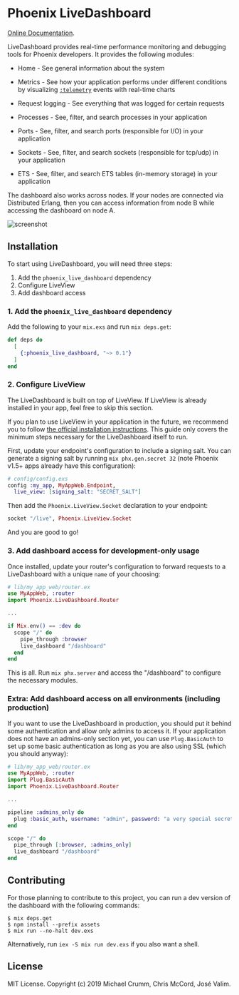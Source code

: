 # Phoenix LiveDashboard

[Online Documentation](https://hexdocs.pm/phoenix_live_dashboard).

<!-- MDOC !-->

LiveDashboard provides real-time performance monitoring and debugging tools for Phoenix developers. It provides the following modules:

  * Home - See general information about the system

  * Metrics - See how your application performs under different conditions by visualizing [`:telemetry`](https://hexdocs.pm/telemetry) events with real-time charts

  * Request logging - See everything that was logged for certain requests

  * Processes - See, filter, and search processes in your application

  * Ports - See, filter, and search ports (responsible for I/O) in your application

  * Sockets - See, filter, and search sockets (responsible for tcp/udp) in your application

  * ETS - See, filter, and search ETS tables (in-memory storage) in your application

The dashboard also works across nodes. If your nodes are connected via Distributed Erlang, then you can access information from node B while accessing the dashboard on node A.

![screenshot](https://github.com/phoenixframework/phoenix_live_dashboard/raw/master/screenshot.png)

## Installation

To start using LiveDashboard, you will need three steps:

  1. Add the `phoenix_live_dashboard` dependency
  2. Configure LiveView
  3. Add dashboard access

### 1. Add the `phoenix_live_dashboard` dependency

Add the following to your `mix.exs` and run `mix deps.get`:

```elixir
def deps do
  [
    {:phoenix_live_dashboard, "~> 0.1"}
  ]
end
```

### 2. Configure LiveView

The LiveDashboard is built on top of LiveView. If LiveView is already installed in your app, feel free to skip this section.

If you plan to use LiveView in your application in the future, we recommend you to follow [the official installation instructions](https://hexdocs.pm/phoenix_live_view/installation.html).
This guide only covers the minimum steps necessary for the LiveDashboard itself to run.

First, update your endpoint's configuration to include a signing salt. You can generate a signing salt by running `mix phx.gen.secret 32` (note Phoenix v1.5+ apps already have this configuration):

```elixir
# config/config.exs
config :my_app, MyAppWeb.Endpoint,
  live_view: [signing_salt: "SECRET_SALT"]
```
Then add the `Phoenix.LiveView.Socket` declaration to your endpoint:

```elixir
socket "/live", Phoenix.LiveView.Socket
```

And you are good to go!

### 3. Add dashboard access for development-only usage

Once installed, update your router's configuration to forward requests to a LiveDashboard with a unique `name` of your choosing:

```elixir
# lib/my_app_web/router.ex
use MyAppWeb, :router
import Phoenix.LiveDashboard.Router

...

if Mix.env() == :dev do
  scope "/" do
    pipe_through :browser
    live_dashboard "/dashboard"
  end
end
```

This is all. Run `mix phx.server` and access the "/dashboard" to configure the necessary modules.

### Extra: Add dashboard access on all environments (including production)

If you want to use the LiveDashboard in production, you should put it behind some authentication and allow only admins to access it. If your application does not have an admins-only section yet, you can use `Plug.BasicAuth` to set up some basic authentication as long as you are also using SSL (which you should anyway):

```elixir
# lib/my_app_web/router.ex
use MyAppWeb, :router
import Plug.BasicAuth
import Phoenix.LiveDashboard.Router

...

pipeline :admins_only do
  plug :basic_auth, username: "admin", password: "a very special secret"
end

scope "/" do
  pipe_through [:browser, :admins_only]
  live_dashboard "/dashboard"
end
```

<!-- MDOC !-->

## Contributing

For those planning to contribute to this project, you can run a dev version of the dashboard with the following commands:

    $ mix deps.get
    $ npm install --prefix assets
    $ mix run --no-halt dev.exs

Alternatively, run `iex -S mix run dev.exs` if you also want a shell.

## License

MIT License. Copyright (c) 2019 Michael Crumm, Chris McCord, José Valim.

